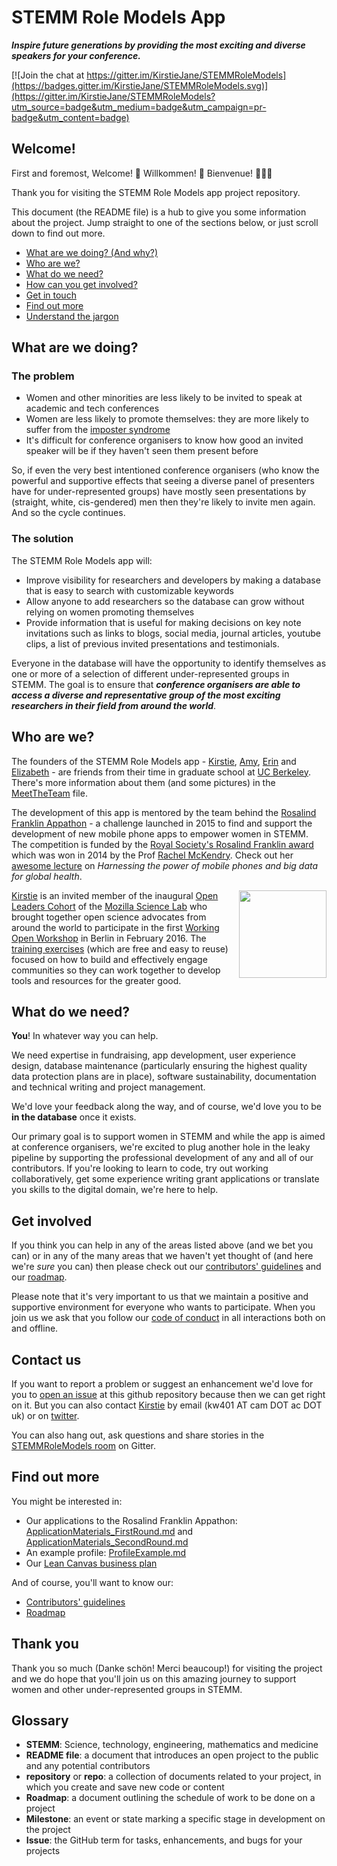 
# STEMM Role Models App

***Inspire future generations by providing the most exciting and diverse speakers for your conference.***

[![Join the chat at https://gitter.im/KirstieJane/STEMMRoleModels](https://badges.gitter.im/KirstieJane/STEMMRoleModels.svg)](https://gitter.im/KirstieJane/STEMMRoleModels?utm_source=badge&utm_medium=badge&utm_campaign=pr-badge&utm_content=badge)

## Welcome!

First and foremost, Welcome! :tada: Willkommen! :confetti_ball: Bienvenue! :balloon::balloon::balloon:

Thank you for visiting the STEMM Role Models app project repository.

This document (the README file) is a hub to give you some information about the project. Jump straight to one of the sections below, or just scroll down to find out more.

* [What are we doing? (And why?)](#what-are-we-doing)
* [Who are we?](#who-are-we)
* [What do we need?](#what-do-we-need)
* [How can you get involved?](#get-involved)
* [Get in touch](#contact-us)
* [Find out more](#find-out-more)
* [Understand the jargon](#glossary)

## What are we doing?

### The problem

* Women and other minorities are less likely to be invited to speak at academic and tech conferences
* Women are less likely to promote themselves: they are more likely to suffer from the [imposter syndrome][link_impostersyndrome]
* It's difficult for conference organisers to know how good an invited speaker will be if they haven't seen them present before

So, if even the very best intentioned conference organisers (who know the powerful and supportive effects that seeing a diverse panel of presenters have for under-represented groups) have mostly seen presentations by (straight, white, cis-gendered) men then they're likely to invite men again. And so the cycle continues.

### The solution

The STEMM Role Models app will:

* Improve visibility for researchers and developers by making a database that is easy to search with customizable keywords
* Allow anyone to add researchers so the database can grow without relying on women promoting themselves
* Provide information that is useful for making decisions on key note invitations such as links to blogs, social media, journal articles, youtube clips, a list of previous invited presentations and testimonials.

Everyone in the database will have the opportunity to identify themselves as one or more of a selection of different under-represented groups in STEMM. The goal is to ensure that ***conference organisers are able to access a diverse and representative group of the most exciting researchers in their field from around the world***.

## Who are we?

The founders of the STEMM Role Models app - [Kirstie][link_KirstieJane], [Amy][link_Amy], [Erin][link_Erin] and [Elizabeth][link_Elizabeth] - are friends from their time in graduate school at [UC Berkeley][link_ucberkeley]. There's more information about them (and some pictures) in the [MeetTheTeam](MeetTheTeam.md) file.

The development of this app is mentored by the team behind the [Rosalind Franklin Appathon][link_rfappapthon] - a challenge launched in 2015 to find and support the development of new mobile phone apps to empower women in STEMM. The competition is funded by the [Royal Society's Rosalind Franklin award][link_royalsociety_rfaward] which was won in 2014 by the Prof [Rachel McKendry][link_rachelmckendry]. Check out her [awesome lecture][link_rachelmckendry_talk] on _Harnessing the power of mobile phones and big data for global health_.

<a href="https://www.mozillascience.org/about">
  <img
    src="http://mozillascience.github.io/working-open-workshop/assets/images/science-fox.svg"
    align="right"
    width=140
  </img>
</a>

[Kirstie][link_kirstiejane] is an invited member of the inaugural [Open Leaders Cohort][link_openleaderscohort] of the [Mozilla Science Lab][link_mozsci] who brought together open science advocates from around the world to participate in the first [Working Open Workshop][link_mozwow] in Berlin in February 2016. The [training exercises][link_mozwow] (which are free and easy to reuse) focused on how to build and effectively engage communities so they can work together to develop tools and resources for the greater good.

## What do we need?

**You**! In whatever way you can help.

We need expertise in fundraising, app development, user experience design, database maintenance (particularly ensuring the highest quality data protection plans are in place), software sustainability, documentation and technical writing and project management.

We'd love your feedback along the way, and of course, we'd love you to be **in the database** once it exists.

Our primary goal is to support women in STEMM and while the app is aimed at conference organisers, we're excited to plug another hole in the leaky pipeline by supporting the professional development of any and all of our contributors. If you're looking to learn to code, try out working collaboratively, get some experience writing grant applications or translate you skills to the digital domain, we're here to help.

## Get involved

If you think you can help in any of the areas listed above (and we bet you can) or in any of the many areas that we haven't yet thought of (and here we're *sure* you can) then please check out our [contributors' guidelines](CONTRIBUTING.md) and our [roadmap](../../issues/1).

Please note that it's very important to us that we maintain a positive and supportive environment for everyone who wants to participate. When you join us we ask that you follow our [code of conduct](CODE_OF_CONDUCT.md) in all interactions both on and offline.


## Contact us

If you want to report a problem or suggest an enhancement we'd love for you to [open an issue](../../issues) at this github repository because then we can get right on it. But you can also contact [Kirstie][link_kirstiejane] by email (kw401 AT cam DOT ac DOT uk) or on [twitter](https://twitter.com/kirstie_j).

You can also hang out, ask questions and share stories in the [STEMMRoleModels room](https://gitter.im/KirstieJane/STEMMRoleModels) on Gitter.

## Find out more

You might be interested in:

* Our applications to the Rosalind Franklin Appathon: [ApplicationMaterials_FirstRound.md](documentation/ApplicationMaterials/RFAppathon/ApplicationMaterials_FirstRound.md) and [ApplicationMaterials_SecondRound.md](documentation/ApplicationMaterials/RFAppathon/ApplicationMaterials_SecondRound.md)
* An example profile: [ProfileExample.md](documentation/SchematicDesign/ProfileExample.md)
* Our [Lean Canvas business plan][link_leancanvas]

And of course, you'll want to know our:

* [Contributors' guidelines](CONTRIBUTING.md)
* [Roadmap](../../issues/1)


## Thank you

Thank you so much (Danke schön! Merci beaucoup!) for visiting the project and we do hope that you'll join us on this amazing journey to support women and other under-represented groups in STEMM.

## Glossary

* **STEMM**: Science, technology, engineering, mathematics and medicine
* **README file**: a document that introduces an open project to the public and any potential contributors
* **repository** or **repo**: a collection of documents related to your project, in which you create and save new code or content
* **Roadmap**: a document outlining the schedule of work to be done on a project
* **Milestone**: an event or state marking a specific stage in development on the project
* **Issue**: the GitHub term for tasks, enhancements, and bugs for your projects


[link_ucberkeley]: http://www.berkeley.edu/
[link_kirstiejane]: https://github.com/KirstieJane
[link_amy]: https://github.com/neuroAmyo
[link_erin]: https://github.com/erich001
[link_elizabeth]: https://github.com/elizabethjm
[link_rfappapthon]: http://www.rfappathon.org/
[link_royalsociety_rfaward]: https://royalsociety.org/grants-schemes-awards/awards/rosalind-franklin-award/
[link_rachelmckendry]: https://www.ucl.ac.uk/tb/people/steering-group/rachel-mckendry
[link_rachelmckendry_talk]: https://royalsociety.org/events/2014/11/rosalind-franklin-lecture/
[link_openleaderscohort]: https://www.mozillascience.org/wow-introducing-working-open-workshops-and-the-open-leaders-cohort
[link_mozsci]: https://www.mozillascience.org/about
[link_mozwow]: http://mozillascience.github.io/working-open-workshop/index.html
[link_researchfox]: http://mozillascience.github.io/working-open-workshop/assets/images/science-fox.svg
[link_leancanvas]: https://app.leanstack.com/canvases/p/2e4a5016-7fb5-4c77-b1cf-ed65518b7603
[link_impostersyndrome]: https://en.wikipedia.org/wiki/Impostor_syndrome
